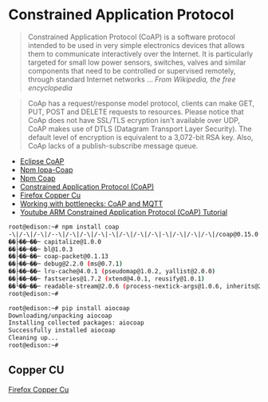 Constrained Application Protocol
==

> Constrained Application Protocol (CoAP) is a software protocol intended to be used in very simple electronics devices that allows them to communicate interactively over the Internet. It is particularly targeted for small low power sensors, switches, valves and similar components that need to be controlled or supervised remotely, through standard Internet networks ... *From Wikipedia, the free encyclopedia*

>CoAp has a request/response model protocol, clients can make GET, PUT, POST and DELETE requests to resources. Please notice that CoAp does not have SSL/TLS ecryption isn't available over UDP, CoAP makes use of DTLS (Datagram Transport Layer Security). The default level of encryption is equivalent to a 3,072-bit RSA key. Also, CoAp lacks of a publish-subscribe message queue.

- [Eclipse CoAP](http://iot.eclipse.org/getting-started#tutorials)
- [Npm Iopa-Coap](https://www.npmjs.com/package/iopa-coap)
- [Npm Coap](https://www.npmjs.com/package/coap)
- [Constrained Application Protocol (CoAP)](http://tools.ietf.org/html/draft-ietf-core-coap-18)
- [Firefox Copper Cu](https://addons.mozilla.org/en-US/firefox/addon/copper-270430/)
- [Working with bottlenecks: CoAP and MQTT](http://learninginternetofthings.com/bottlenecks-coap-mqtt/)
- [Youtube ARM Constrained Application Protocol (CoAP) Tutorial](https://youtu.be/4bSr5x5gKvA?list=PLgyFKd2HIZlZNsrWXyE4kgLDo_tyLpvDW)

```sh
root@edison:~# npm install coap
-\|/-\|/-\|/--\|/-\|/-\|/-\|-\|/-\|/-\|/-\|-\|/-\|/-\|/-\|/coap@0.15.0 node_modules/coap
��├��─��─ capitalize@1.0.0
��├��─��─ bl@1.0.3
��├��─��─ coap-packet@0.1.13
��├��─��─ debug@2.2.0 (ms@0.7.1)
��├��─��─ lru-cache@4.0.1 (pseudomap@1.0.2, yallist@2.0.0)
��├��─��─ fastseries@1.7.2 (xtend@4.0.1, reusify@1.0.1)
��└��─��─ readable-stream@2.0.6 (process-nextick-args@1.0.6, inherits@2.0.1, util-deprecate@1.0.2, str)
root@edison:~# 
```

```sh
root@edison:~# pip install aiocoap
Downloading/unpacking aiocoap
Installing collected packages: aiocoap
Successfully installed aiocoap
Cleaning up...
root@edison:~# 
```

## Copper CU

[Firefox Copper Cu](https://addons.mozilla.org/en-US/firefox/addon/copper-270430/)